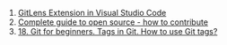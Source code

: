 1. [GitLens Extension in Visual Studio Code](https://youtu.be/C6wMNoe78oc)
1. [Complete guide to open source - how to contribute](https://youtu.be/yzeVMecydCE)
1. [18. Git for beginners. Tags in Git. How to use Git tags?](https://youtu.be/vSsypsDRiMU)
